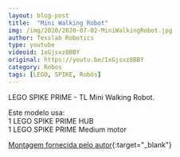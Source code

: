 ```yaml
---
layout: blog-post
title:  "Mini Walking Robot"
img: /img/2020/2020-07-02-MiniWalkingRobot.jpg
author: Tesslab Robotics
type: youtube
videoid: 1xGjsxz8BBY
original: https://youtu.be/1xGjsxz8BBY
category: Robos
tags: [LEGO, SPIKE, Robôs]
---
```

LEGO SPIKE PRIME - TL Mini Walking Robot.

Este modelo usa:<br>
1 LEGO SPIKE PRIME HUB<br>
1 LEGO SPIKE PRIME Medium motor

[Montagem fornecida pelo autor](https://drive.google.com/file/d/1DR2MEfI-eklpxRI_PP8vwXZL2bfYZ61e/view){:target="_blank"}